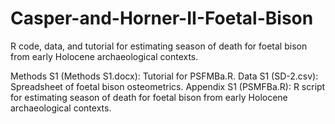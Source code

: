 # Casper-and-Horner-II-Foetal-Bison
R code, data, and tutorial for estimating season of death for foetal bison from early Holocene archaeological contexts.

Methods S1 (Methods S1.docx): Tutorial for PSFMBa.R.
Data S1 (SD-2.csv): Spreadsheet of foetal bison osteometrics.
Appendix S1 (PSMFBa.R): R script for estimating season of death for foetal bison from early Holocene archaeological contexts.

